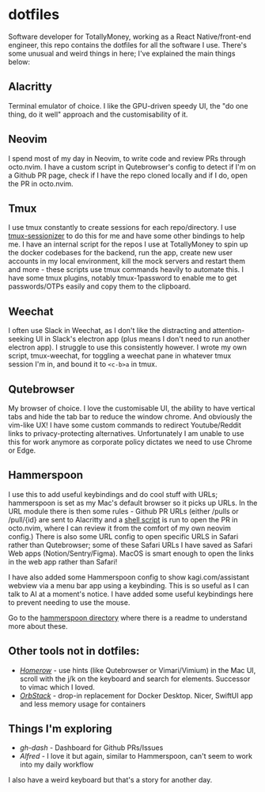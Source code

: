 # dotfiles

Software developer for TotallyMoney, working as a React Native/front-end engineer, this repo contains the dotfiles for all the software I use. There's some unusual and weird things in here; I've explained the main things below:

## Alacritty
Terminal emulator of choice. I like the GPU-driven speedy UI, the "do one thing, do it well" approach and the customisability of it.

## Neovim
I spend most of my day in Neovim, to write code and review PRs through octo.nvim. I have a custom script in Qutebrowser's config to detect if I'm on a Github PR page, check if I have the repo cloned locally and if I do, open the PR in octo.nvim.

## Tmux
I use tmux constantly to create sessions for each repo/directory. I use [tmux-sessionizer](https://github.com/tomoakley/dotfiles/blob/master/bin/tmux-sessionizer) to do this for me and have some other bindings to help me. I have an internal script for the repos I use at TotallyMoney to spin up the docker codebases for the backend, run the app, create new user accounts in my local environment, kill the mock servers and restart them and more - these scripts use tmux commands heavily to automate this. I have some tmux plugins, notably tmux-1password to enable me to get passwords/OTPs easily and copy them to the clipboard.

## Weechat
I often use Slack in Weechat, as I don't like the distracting and attention-seeking UI in Slack's electron app (plus means I don't need to run another electron app). I struggle to use this consistently however. I wrote my own script, tmux-weechat, for toggling a weechat pane in whatever tmux session I'm in, and bound it to `<c-b>a` in tmux.

## Qutebrowser
My browser of choice. I love the customisable UI, the ability to have vertical tabs and hide the tab bar to reduce the window chrome. And obviously the vim-like UX! I have some custom commands to redirect Youtube/Reddit links to privacy-protecting alternatives. Unfortunately I am unable to use this for work anymore as corporate policy dictates we need to use Chrome or Edge.

## Hammerspoon
I use this to add useful keybindings and do cool stuff with URLs; hammerspoon is set as my Mac's default browser so it picks up URLs. In the URL module there is then some rules - Github PR URLs (either /pulls or /pull/{id} are sent to Alacritty and a [shell script](https://github.com/tomoakley/dotfiles/blob/master/qutebrowser/octo-nvim.sh) is run to open the PR in octo.nvim, where I can review it from the comfort of my own neovim config.) There is also some URL config to open specific URLS in Safari rather than Qutebrowser; some of these Safari URLs I have saved as Safari Web apps (Notion/Sentry/Figma). MacOS is smart enough to open the links in the web app rather than Safari!

I have also added some Hammerspoon config to show kagi.com/assistant webview via a menu bar app using a keybinding. This is so useful as I can talk to AI at a moment's notice. I have added some useful keybindings here to prevent needing to use the mouse.

Go to the [hammerspoon directory](https://github.com/tomoakley/dotfiles/tree/master/hammerspoon) where there is a readme to understand more about these.

## Other tools not in dotfiles:
- *[Homerow](https://www.homerow.app/)* - use hints (like Qutebrowser or Vimari/Vimium) in the Mac UI, scroll with the j/k on the keyboard and search for elements. Successor to vimac which I loved.
- *[OrbStack](https://orbstack.dev/)* - drop-in replacement for Docker Desktop. Nicer, SwiftUI app and less memory usage for containers

## Things I'm exploring
- *gh-dash* - Dashboard for Github PRs/Issues
- *Alfred* - I love it but again, similar to Hammerspoon, can't seem to work into my daily workflow

I also have a weird keyboard but that's a story for another day.
